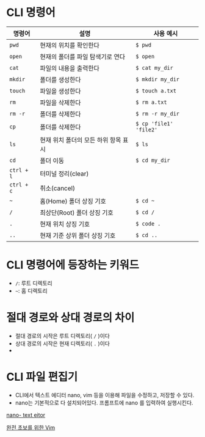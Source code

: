 # CLI 명령어

| 명령어       | 설명                               | 사용 예시        |
|--------------|------------------------------------|------------------|
| `pwd`        | 현재의 위치를 확인한다                   | `$ pwd`     |
| `open`      | 현재의 폴더를 파일 탐색기로 연다            | `$ open`|
| `cat`      | 파일의 내용을 출력한다                     | `$ cat my_dir`  |
| `mkdir`      | 폴더를 생성한다                     | `$ mkdir my_dir`  |
| `touch`      | 파일을 생성한다                     | `$ touch a.txt`   |
| `rm`         | 파일을 삭제한다                     | `$ rm a.txt`      |
| `rm -r`      | 폴더를 삭제한다                     | `$ rm -r my_dir`  |
| `cp`      | 폴더를 삭제한다                     | `$ cp 'file1' 'file2'`  |
| `ls`         | 현재 위치 폴더의 모든 하위 항목 표시 | `$ ls`            |
| `cd`         | 폴더 이동                           | `$ cd my_dir`     |
| `ctrl + l`   | 터미널 정리(clear)                  |                  |
| `ctrl + c`   | 취소(cancel)                        |                  |
| `~`          | 홈(Home) 폴더 상징 기호            | `$ cd ~`          |
| `/`          | 최상단(Root) 폴더 상징 기호        | `$ cd /`          |
| `.`          | 현재 위치 상징 기호                | `$ code .`        |
| `..`         | 현재 기준 상위 폴더 상징 기호      | `$ cd ..`         |

# CLI 명령어에 등장하는 키워드
- `/`: 루트 디렉토리
- `~`: 홈 디렉토리

# 절대 경로와 상대 경로의 차이
- 절대 경로의 시작은 루트 디렉토리( `/` )이다
- 상대 경로의 시작은 현재 디렉토리( `.` )이다
- 
# CLI 파일 편집기
- CLI에서 텍스트 에디터 nano, vim 등을 이용해 파일을 수정하고, 저장할 수 있다.
- nano는 기본적으로 다 설치되어있다. 프롬프트에 nano 를 입력하여 실행시킨다.

[nano- text eitor](https://www.nano-editor.org/)

[완전 초보를 위한 Vim](https://nolboo.kim/blog/2016/11/15/vim-for-beginner/)
